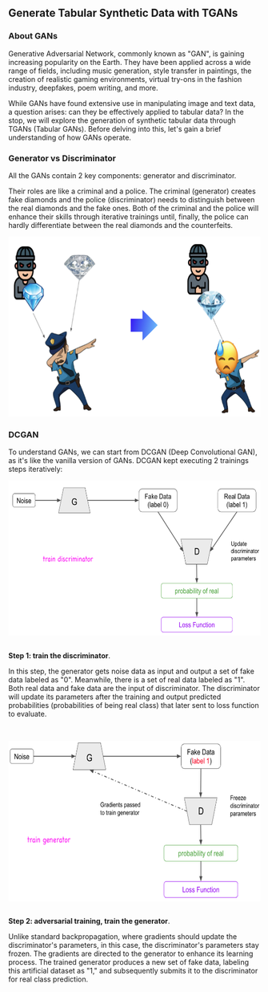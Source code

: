 ## Generate Tabular Synthetic Data with TGANs

### About GANs

Generative Adversarial Network, commonly known as "GAN", is gaining increasing popularity on the Earth. They have been applied across a wide range of fields, including music generation, style transfer in paintings, the creation of realistic gaming environments, virtual try-ons in the fashion industry, deepfakes, poem writing, and more.

While GANs have found extensive use in manipulating image and text data, a question arises: can they be effectively applied to tabular data? In the stop, we will explore the generation of synthetic tabular data through TGANs (Tabular GANs). Before delving into this, let's gain a brief understanding of how GANs operate.


### Generator vs Discriminator

All the GANs contain 2 key components: generator and discriminator. 

Their roles are like a criminal and a police. The criminal (generator) creates fake diamonds and the police (discriminator) needs to distinguish between the real diamonds and the fake ones. Both of the criminal and the police will enhance their skills through iterative trainings until, finally, the police can hardly differentiate between the real diamonds and the counterfeits.

<img src="https://github.com/lady-h-world/My_Garden/blob/main/images/Secret_Guest_images/manga_dcgan.png" width="744" height="359" />


### DCGAN 

To understand GANs, we can start from DCGAN (Deep Convolutional GAN), as it's like the vanilla version of GANs. DCGAN kept executing 2 trainings steps iteratively:

<p>
<img align="left" src="https://github.com/lady-h-world/My_Garden/blob/main/images/Secret_Guest_images/dcgan_step1.png" width="623" height="310" />
<p>&nbsp;</p>

<b>Step 1: train the discriminator</b>.

In this step, the generator gets noise data as input and output a set of fake data labeled as "0". Meanwhile, there is a set of real data labeled as "1". Both real data and fake data are the input of discriminator. The discriminator will update its parameters after the training and output predicted probabilities (probabilities of being real class) that later sent to loss function to evaluate.

</p>
<p>&nbsp;</p>

<p>
<img align="left" src="https://github.com/lady-h-world/My_Garden/blob/main/images/Secret_Guest_images/dcgan_step2.png" width="623" height="320" />
<p>&nbsp;</p>

<b>Step 2: adversarial training, train the generator</b>.

Unlike standard backpropagation, where gradients should update the discriminator's parameters, in this case, the discriminator's parameters stay frozen. The gradients are directed to the generator to enhance its learning process. The trained generator produces a new set of fake data, labeling this artificial dataset as "1," and subsequently submits it to the discriminator for real class prediction.

</p>
<p>&nbsp;</p>

